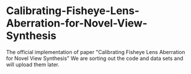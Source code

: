 # Calibrating-Fisheye-Lens-Aberration-for-Novel-View-Synthesis
The official implementation of paper "Calibrating Fisheye Lens Aberration for Novel View Synthesis"
We are sorting out the code and data sets and will upload them later.
